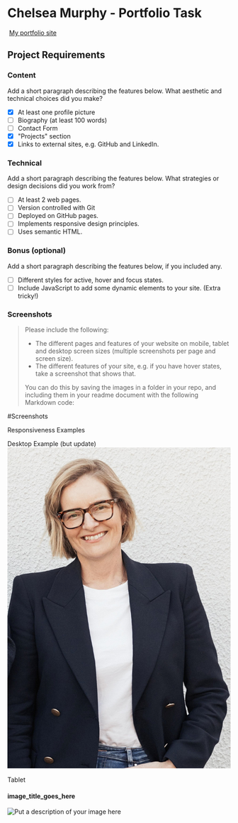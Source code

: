 # Chelsea Murphy - Portfolio Task

​
[My portfolio site](https://github.com/chelsea-murphy/chelsea-murphy.github.io)
​

## Project Requirements

### Content

Add a short paragraph describing the features below. What aesthetic and technical choices did you make?

- [x] At least one profile picture
- [ ] Biography (at least 100 words)
- [ ] Contact Form
- [x] "Projects" section
- [x] Links to external sites, e.g. GitHub and LinkedIn.
      ​

### Technical

Add a short paragraph describing the features below. What strategies or design decisions did you work from?

- [ ] At least 2 web pages.
- [ ] Version controlled with Git
- [ ] Deployed on GitHub pages.
- [ ] Implements responsive design principles.
- [ ] Uses semantic HTML.

### Bonus (optional)

Add a short paragraph describing the features below, if you included any.

- [ ] Different styles for active, hover and focus states.
- [ ] Include JavaScript to add some dynamic elements to your site. (Extra tricky!)
      ​

### Screenshots

> Please include the following:
>
> - The different pages and features of your website on mobile, tablet and desktop screen sizes (multiple screenshots per page and screen size).
> - The different features of your site, e.g. if you have hover states, take a screenshot that shows that.
>
> You can do this by saving the images in a folder in your repo, and including them in your readme document with the following Markdown code:

#Screenshots

Responsiveness Examples

Desktop Example (but update)
![Desktop Screenshot](./img/c-murphy.jpeg)

Tablet

#### image_title_goes_here

![Put a description of your image here](./relative_path_to_file)
